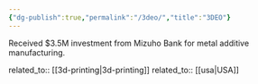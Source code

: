 ```yaml
---
{"dg-publish":true,"permalink":"/3deo/","title":"3DEO"}
---
```



Received $3.5M investment from Mizuho Bank for metal additive manufacturing.

related_to:: [[3d-printing\|3d-printing]]
related_to:: [[usa\|USA]]
